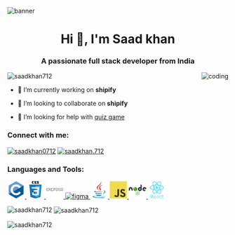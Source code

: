 ![banner](https://github.com/saadkhan712/saadkhan712/blob/main/banner-fotor-2024100315214.png)
<h1 align="center">Hi 👋, I'm Saad khan</h1>
<h3 align="center">A passionate full stack developer from India</h3>
<img src="https://media.tenor.com/CzdMW7wnLn8AAAAC/coding.gif" alt="coding" align="right" height="250px">
<p align="left"> <img src="https://komarev.com/ghpvc/?username=saadkhan712&label=Profile%20views&color=0e75b6&style=flat" alt="saadkhan712" /> </p>

- 🔭 I’m currently working on **shipify**

- 👯 I’m looking to collaborate on **shipify**

- 🤝 I’m looking for help with [quiz game](https://github.com/saadkhan712/my-projects.git)

<h3 align="left">Connect with me:</h3>
<p align="left">
<a href="https://twitter.com/saadkhan0712" target="blank"><img align="center" src="https://raw.githubusercontent.com/rahuldkjain/github-profile-readme-generator/master/src/images/icons/Social/twitter.svg" alt="saadkhan0712" height="30" width="40" /></a>
<a href="https://instagram.com/saadkhan.712" target="blank"><img align="center" src="https://raw.githubusercontent.com/rahuldkjain/github-profile-readme-generator/master/src/images/icons/Social/instagram.svg" alt="saadkhan.712" height="30" width="40" /></a>
</p>

<h3 align="left">Languages and Tools:</h3>
<p align="left"> <a href="https://www.cprogramming.com/" target="_blank" rel="noreferrer"> <img src="https://raw.githubusercontent.com/devicons/devicon/master/icons/c/c-original.svg" alt="c" width="40" height="40"/> </a> <a href="https://www.w3schools.com/css/" target="_blank" rel="noreferrer"> <img src="https://raw.githubusercontent.com/devicons/devicon/master/icons/css3/css3-original-wordmark.svg" alt="css3" width="40" height="40"/> </a> <a href="https://expressjs.com" target="_blank" rel="noreferrer"> <img src="https://raw.githubusercontent.com/devicons/devicon/master/icons/express/express-original-wordmark.svg" alt="express" width="40" height="40"/> </a> <a href="https://www.figma.com/" target="_blank" rel="noreferrer"> <img src="https://www.vectorlogo.zone/logos/figma/figma-icon.svg" alt="figma" width="40" height="40"/> </a> <a href="https://www.java.com" target="_blank" rel="noreferrer"> <img src="https://raw.githubusercontent.com/devicons/devicon/master/icons/java/java-original.svg" alt="java" width="40" height="40"/> </a> <a href="https://developer.mozilla.org/en-US/docs/Web/JavaScript" target="_blank" rel="noreferrer"> <img src="https://raw.githubusercontent.com/devicons/devicon/master/icons/javascript/javascript-original.svg" alt="javascript" width="40" height="40"/> </a> <a href="https://nodejs.org" target="_blank" rel="noreferrer"> <img src="https://raw.githubusercontent.com/devicons/devicon/master/icons/nodejs/nodejs-original-wordmark.svg" alt="nodejs" width="40" height="40"/> </a> <a href="https://reactjs.org/" target="_blank" rel="noreferrer"> <img src="https://raw.githubusercontent.com/devicons/devicon/master/icons/react/react-original-wordmark.svg" alt="react" width="40" height="40"/> </a> </p>

<p><img align="left" src="https://github-readme-stats.vercel.app/api/top-langs?username=saadkhan712&show_icons=true&locale=en&layout=compact" alt="saadkhan712" /></p>

<p>&nbsp;<img align="center" src="https://github-readme-stats.vercel.app/api?username=saadkhan712&show_icons=true&locale=en" alt="saadkhan712" /></p>

<p><img align="center" src="https://github-readme-streak-stats.herokuapp.com/?user=saadkhan712&" alt="saadkhan712" /></p>
